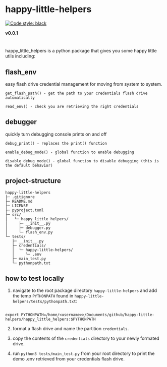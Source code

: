# happy-little-helpers

[![Code style: black](https://img.shields.io/badge/code%20style-black-000000.svg)](https://github.com/psf/black)  

**v0.0.1**  

#

happy_little_helpers is a python package that gives you some happy little utils including:


## flash_env

easy flash drive credential management for moving from system to system.

```
get_flash_path() - get the path to your credentials flash drive automatically 

read_env() - check you are retrieving the right credentials
```
## debugger

quickly turn debugging console prints on and off

```
debug_print() - replaces the print() function

enable_debug_mode() - global function to enable debugging

disable_debug_mode() - global function to disable debugging (this is the default behavior)

```


## project-structure
```
happy-little-helpers
├─ .gitignore
├─ README.md
├─ LICENSE
├─ pyproject.toml
├─ src/  
|   └─ happy_little_helpers/
│     ├─ __init__.py
│     ├─ debugger.py
│     └─ flash_env.py
└─ tests/
   ├─ __init__.py
   ├─ credentials/
   │  └─ happy-little-helpers/
   │     └─ .env
   ├─ main_test.py
   └─ pythonpath.txt

```

## how to test locally

1. navigate to the root package directory `happy-little-helpers` and add the temp `PYTHONPATH` found in `happy-little-helpers/tests/pythonpath.txt`: 

```

export PYTHONPATH=/home/<username>>/Documents/github/happy-little-helpers/happy_little_helpers:$PYTHONPATH

```

2. format a flash drive and name the partition `credentials`. 

3. copy the contents of the `credentials` directory to your newly formated drive.

4. run `python3 tests/main_test.py` from your root directory to print the demo .env retrieved from your credentials flash drive.


